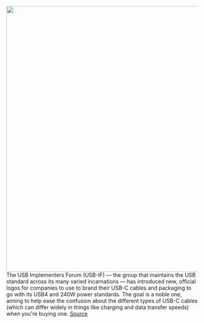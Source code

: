 <img src='https://cdn.vox-cdn.com/thumbor/7iJWs_xysm4DK8MVWdZdcqNow-Q=/0x0:2040x1360/1200x800/filters:focal(857x517:1183x843)/cdn.vox-cdn.com/uploads/chorus_image/image/69932871/vlad-savov-computex-usb-c-2.0.0.jpg' width='700px' /><br/>
The USB Implementers Forum (USB-IF) — the group that maintains the USB standard across its many varied incarnations — has introduced new, official logos for companies to use to brand their USB-C cables and packaging to go with its USB4 and 240W power standards. The goal is a noble one, aiming to help ease the confusion about the different types of USB-C cables (which can differ widely in things like charging and data transfer speeds) when you're buying one.
<a href='https://www.theverge.com/2021/9/30/22702453/usb-c-pd-240-watt-charging-usb4-data-transfer-logo-branding-standard'> Source <a/>